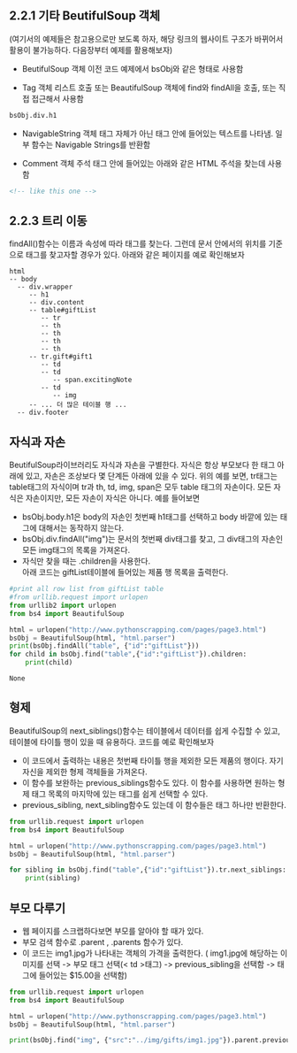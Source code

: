 
## 2.2.1 기타 BeutifulSoup 객체
(여기서의 예제들은 참고용으로만 보도록 하자, 해당 링크의 웹사이트 구조가 바뀌어서 활용이 불가능하다. 다음장부터 예제를 활용해보자)

- BeutifulSoup 객체
이전 코드 예제에서 bsObj와 같은 형태로 사용함

- Tag 객체
리스트 호출 또는 BeautifulSoup 객체에 find와 findAll을 호출, 또는 직접 접근해서 사용함
~~~python
bsObj.div.h1
~~~
- NavigableString 객체
태그 자체가 아닌 태그 안에 들어있는 텍스트를 나타냄. 일부 함수는 Navigable Strings를 반환함

- Comment 객체
주석 태그 안에 들어있는 아래와 같은 HTML 주석을 찾는데 사용함
~~~HTML
<!-- like this one -->
~~~


## 2.2.3 트리 이동

findAll()함수는 이름과 속성에 따라 태그를 찾는다. 그런데 문서 안에서의 위치를 기준으로 태그를 찾고자할 경우가 있다.
아래와 같은 페이지를 예로 확인해보자
~~~
html
-- body
  -- div.wrapper
     -- h1
     -- div.content
     -- table#giftList
        -- tr
        -- th
        -- th
        -- th
        -- th
     -- tr.gift#gift1
        -- td
        -- td
           -- span.excitingNote
        -- td
           -- img
     -- ... 더 많은 테이블 행 ...
  -- div.footer
~~~

## 자식과 자손
BeutifulSoup라이브러리도 자식과 자손을 구별한다.
자식은 항상 부모보다 한 태그 아래에 있고, 자손은 조상보다 몇 단계든 아래에 있을 수 있다.
위의 예를 보면, tr태그는 table태그의 자식이며 tr과 th, td, img, span은 모두 table 태그의 자손이다.
모든 자식은 자손이지만, 모든 자손이 자식은 아니다.
예를 들어보면
 - bsObj.body.h1은 body의 자손인 첫번째 h1태그를 선택하고 body 바깥에 있는 태그에 대해서는 동작하지 않는다.
 - bsObj.div.findAll("img")는 문서의 첫번째 div태그를 찾고, 그 div태그의 자손인 모든 img태그의 목록을 가져온다.
 - 자식만 찾을 때는 .children을 사용한다.  
아래 코드는 giftList테이블에 들어있는 제품 행 목록을 출력한다.


```python
#print all row list from giftList table
#from urllib.request import urlopen
from urllib2 import urlopen
from bs4 import BeautifulSoup

html = urlopen("http://www.pythonscrapping.com/pages/page3.html")
bsObj = BeautifulSoup(html, "html.parser")
print(bsObj.findAll("table", {"id":"giftList"}))
for child in bsObj.find("table",{"id":"giftList"}).children:
    print(child)
```

    None


## 형제
BeautifulSoup의 next_siblings()함수는 테이블에서 데이터를 쉽게 수집할 수 있고, 테이블에 타이틀 행이 있을 때 유용하다.
코드를 예로 확인해보자
 - 이 코드에서 출력하는 내용은 첫번째 타이틀 행을 제외한 모든 제품의 행이다. 자기 자신을 제외한 형제 객체들을 가져온다.
 - 이 함수를 보완하는 previous_siblings함수도 있다. 이 함수를 사용하면 원하는 형제 태그 목록의 마지막에 있는 태그를 쉽게 선택할 수 있다.
 - previous_sibling, next_sibling함수도 있는데 이 함수들은 태그 하나만 반환한다.


```python
from urllib.request import urlopen
from bs4 import BeautifulSoup

html = urlopen("http://www.pythonscrapping.com/pages/page3.html")
bsObj = BeautifulSoup(html, "html.parser")

for sibling in bsObj.find("table",{"id":"giftList"}).tr.next_siblings:
    print(sibling)
```

## 부모 다루기
 - 웹 페이지를 스크랩하다보면 부모를 알아야 할 때가 있다.
 - 부모 검색 함수로 .parent , .parents 함수가 있다.
 - 이 코드는 img1.jpg가 나타내는 객체의 가격을 출력한다.
 ( img1.jpg에 해당하는 이미지를 선택 -> 부모 태그 선택(< td >태그) -> previous_sibling을 선택함 -> 태그에 들어있는 $15.00을 선택함)


```python
from urllib.request import urlopen
from bs4 import BeautifulSoup

html = urlopen("http://www.pythonscrapping.com/pages/page3.html")
bsObj = BeautifulSoup(html, "html.parser")

print(bsObj.find("img", {"src":"../img/gifts/img1.jpg"}).parent.previous_sibling.get_text())
```
